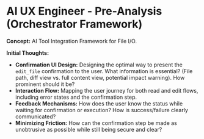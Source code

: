 # AI UX Engineer - Pre-Analysis (Orchestrator Framework)

**Concept:** AI Tool Integration Framework for File I/O.

**Initial Thoughts:**
*   **Confirmation UI Design:** Designing the optimal way to present the `edit_file` confirmation to the user. What information is essential? (File path, diff view vs. full content view, potential impact warning). How prominent should it be?
*   **Interaction Flow:** Mapping the user journey for both read and edit flows, including error states and the confirmation step.
*   **Feedback Mechanisms:** How does the user know the status while waiting for confirmation or execution? How is success/failure clearly communicated?
*   **Minimizing Friction:** How can the confirmation step be made as unobtrusive as possible while still being secure and clear? 